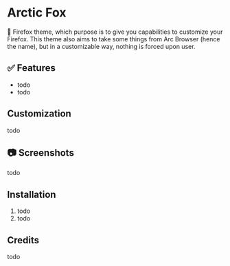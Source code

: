 # Arctic Fox

 🦊 Firefox theme, which purpose is to give you capabilities to customize your Firefox. This theme also aims to take some things from Arc Browser (hence the name), but in a customizable way, nothing is forced upon user.

## ✅ Features
- todo
- todo

## Customization
todo

## 📷 Screenshots
todo

## Installation
1. todo
2. todo

## Credits
todo
